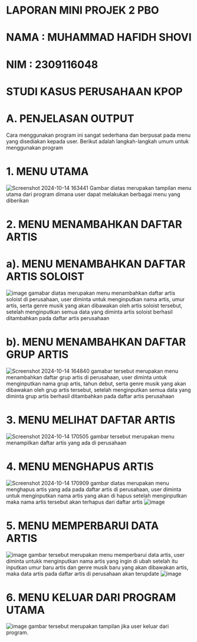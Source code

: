 # LAPORAN MINI PROJEK 2 PBO
# NAMA : MUHAMMAD HAFIDH SHOVI
# NIM : 2309116048
# STUDI KASUS PERUSAHAAN KPOP

# A. PENJELASAN OUTPUT
Cara menggunakan program ini sangat sederhana dan berpusat pada menu yang disediakan kepada user. Berikut adalah langkah-langkah umum untuk menggunakan program

# 1. MENU UTAMA 
![Screenshot 2024-10-14 163441](https://github.com/user-attachments/assets/e5778ada-a985-4e23-9434-c6e61ecb8596)
Gambar diatas merupakan tampilan menu utama dari program dimana user dapat melakukan berbagai menu yang diberikan 

# 2. MENU MENAMBAHKAN DAFTAR ARTIS

# a). MENU MENAMBAHKAN DAFTAR ARTIS SOLOIST 
![image](https://github.com/user-attachments/assets/b2e01e7c-2266-485f-8821-1b946398b6f5)
gamabar diatas merupakan menu menambahkan daftar artis soloist di perusahaan, user diminta untuk menginputkan nama artis, umur artis, serta genre musik yang akan dibawakan oleh artis soloist tersebut, setelah menginputkan semua data yang diminta artis soloist berhasil ditambahkan pada daftar artis perusahaan

# b). MENU MENAMBAHKAN DAFTAR GRUP ARTIS
![Screenshot 2024-10-14 164840](https://github.com/user-attachments/assets/e0bdf201-ab24-4acd-8d1d-ad7b28f77138)
gamabar tersebut merupakan menu menambahkan daftar grup artis di perusahaan, user diminta untuk menginputkan nama grup artis, tahun debut, serta genre musik yang akan dibawakan oleh grup artis tersebut, setelah menginputkan semua data yang diminta grup artis berhasil ditambahkan pada daftar artis perusahaan

# 3. MENU MELIHAT DAFTAR ARTIS 
![Screenshot 2024-10-14 170505](https://github.com/user-attachments/assets/d920c2a9-f7fc-45bb-b62e-bfca593e9b86)
gambar tersebut merupakan menu menampilkan daftar artis yang ada di perusahaan

# 4. MENU MENGHAPUS ARTIS 
![Screenshot 2024-10-14 170909](https://github.com/user-attachments/assets/132e7c8d-a25d-41e3-acae-c3afec2b0b17)
gambar diatas merupakan menu menghapus artis yang ada pada daftar artis di perusahaan, user diminta untuk menginputkan nama artis yang akan di hapus setelah menginputkan maka nama artis tersebut akan terhapus dari daftar artis
![image](https://github.com/user-attachments/assets/d2f49524-896b-441a-b0f7-4695347d7bc1)

# 5. MENU MEMPERBARUI DATA ARTIS
![image](https://github.com/user-attachments/assets/e290191e-5f65-472c-9c9e-5dea57446aee)
gambar tersebut merupakan menu memperbarui data artis, user diminta untukk menginputkan nama artis yang ingin di ubah setelah itu inputkan umur baru artis dan genre musik baru yang akan dibawakan artis, maka data artis pada daftar artis di perusahaan akan terupdate
![image](https://github.com/user-attachments/assets/e99aa52d-96a2-4897-ba02-623e959a7f1b)

# 6. MENU KELUAR DARI PROGRAM UTAMA
![image](https://github.com/user-attachments/assets/99e33ba6-8908-4816-91aa-2b29c169f181)
gambar tersebut merupakan tampilan jika user keluar dari program.


